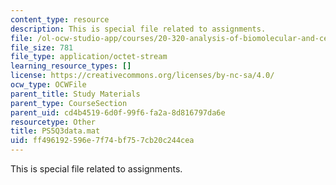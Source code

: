 ```yaml
---
content_type: resource
description: This is special file related to assignments.
file: /ol-ocw-studio-app/courses/20-320-analysis-of-biomolecular-and-cellular-systems-fall-2012/ff496192596e7f74bf757cb20c244cea_PS5Q3data.mat
file_size: 781
file_type: application/octet-stream
learning_resource_types: []
license: https://creativecommons.org/licenses/by-nc-sa/4.0/
ocw_type: OCWFile
parent_title: Study Materials
parent_type: CourseSection
parent_uid: cd4b4519-6d0f-99f6-fa2a-8d816797da6e
resourcetype: Other
title: PS5Q3data.mat
uid: ff496192-596e-7f74-bf75-7cb20c244cea
---
```

This is special file related to assignments.